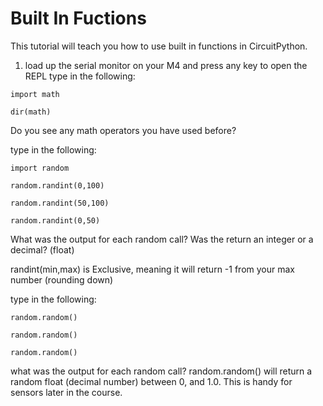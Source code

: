 # Built In Fuctions

This tutorial will teach you how to use built in functions in CircuitPython.

1. load up the serial monitor on your M4 and press any key to open the REPL
type in the following:

`import math`

`dir(math)`

Do you see any math operators you have used before?

type in the following:

`import random`

`random.randint(0,100)`

`random.randint(50,100)`

`random.randint(0,50)`

What was the output for each random call?
Was the return an integer or a decimal? (float)

randint(min,max) is Exclusive, meaning it will return -1 from your max number (rounding down)

type in the following:

`random.random()`

`random.random()`

`random.random()`

what was the output for each random call?
random.random() will return a random float (decimal number) between 0, and 1.0. This is handy for sensors later in the course.
